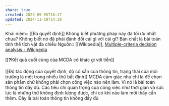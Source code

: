 ```yaml
---
share: true
created: 2023-09-05T16:17
updated: 2024-11-18T14:20
---
```

Khái niệm:: [[Ra quyết định]]
Không biết phương pháp này đã tối ưu nhất chưa? Không biết nó đã phải đánh đổi cái gì với cái gì?
Bản chất là bài toán tính thể tích vật đa chiều
Nguồn:: [[Wikipedia]], [Multiple-criteria decision analysis - Wikipedia](https://en.wikipedia.org/wiki/Multiple-criteria_decision_analysis)

[[❓Kết quả cuối cùng của MCDA có khác gì với tiền]] 

[[Độ tác động của quyết định, độ có sẵn của thông tin, trạng thái của môi trường là một trong nhiều thứ bất định]]
MCDA cảm giác như chỉ là để chọn sản phẩm chứ không phải chọn công việc nào nên làm. Vì nó là bài toán thông tin đầy đủ. Các tiêu chí quan trọng của công việc như thời gian và sức lực là những thứ không định lượng được, chỉ có khi nào làm mới thấy cần thêm. Đây là bài toán thông tin không đầy đủ
